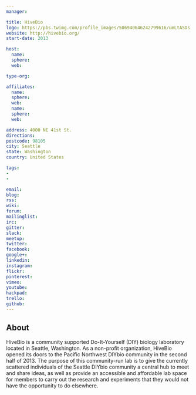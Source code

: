 ```yaml
---
manager:

title: HiveBio
logo: https://pbs.twimg.com/profile_images/506940646242799616/umLtASDs.png
website: http://hivebio.org/
start-date: 2013

host:
  name:
  sphere:
  web:

type-org:

affiliates:
  name:
  sphere:
  web:
  name:
  sphere:
  web:

address: 4000 NE 41st St.
directions:
postcode: 98105
city: Seattle
state: Washington
country: United States

tags:
-
-

email:
blog:
rss:
wiki:
forum:
mailinglist:
irc:
gitter:
slack:
meetup:
twitter:
facebook:
google+:
linkedin:
instagram:
flickr:
pinterest:
vimeo:
youtube:
hackpad:
trello:
github:
---
```


## About
HiveBio is a community supported Do-It-Yourself (DIY) biology laboratory located in Seattle, Washington. As a non-profit organization, HiveBio opened its doors to the Pacific Northwest DIYbio community in the second half of 2013. The purpose of this community-run lab is to give the currently scattered individuals of the Seattle DIYbio community a central hub to meet and share ideas, as well as provide an accessible and affordable lab space for members to carry out the research and experiments that they would not have the opportunity to do elsewhere.
